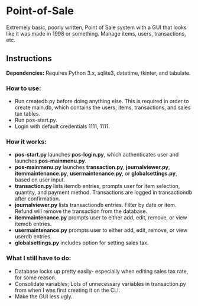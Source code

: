 # Point-of-Sale
Extremely basic, poorly written, Point of Sale system with a GUI that looks like it was made in 1998 or something. Manage items, users, transactions, etc.

## Instructions

<b>Dependencies:</b> Requires Python 3.x, sqlite3, datetime, tkinter, and tabulate.

### <b>How to use:</b> 
<ul>
  <li>Run createdb.py before doing anything else. This is required in order to create main.db, which contains the users, items, transactions, and sales tax tables.</li>
  <li>Run pos-start.py.</li>
  <li>Login with default credentials 1111, 1111.</li>
</ul>

### <b>How it works:</b>
<ul>
  <li><b>pos-start.py</b> launches <b>pos-login.py</b>, which authenticates user and launches <b>pos-mainmenu.py</b>.</li>
  <li><b>pos-mainmenu.py</b> launches <b>transaction.py</b>, <b>journalviewer.py</b>, <b>itemmaintenance.py</b>, <b>usermaintenance.py</b>, or <b>globalsettings.py</b>, based on user input.</li>
  <li><b>transaction.py</b> lists itemdb entries, prompts user for item selection, quantity, and payment method. Transactions are logged in transactiondb after confirmation. </li>
  <li><b>journalviewer.py</b> lists transactiondb entries. Filter by date or item. Refund will remove the transaction from the database.</li>
  <li><b>itemmaintenance.py</b> prompts user to either add, edit, remove, or view itemdb entries.</li>
  <li><b>usermaintenance.py</b> prompts user to either add, edit, remove, or view userdb entries.</li>
  <li><b>globalsettings.py</b> includes option for setting sales tax.</li>
</ul>

### <b>What I still have to do:</b>
<ul>
  <li>Database locks up pretty easily- especially when editing sales tax rate, for some reason.</li>
  <li>Consolidate variables; Lots of unnecessary variables in transaction.py from when I was first creating it on the CLI.</li>
  <li>Make the GUI less ugly.</li>
</ul>
